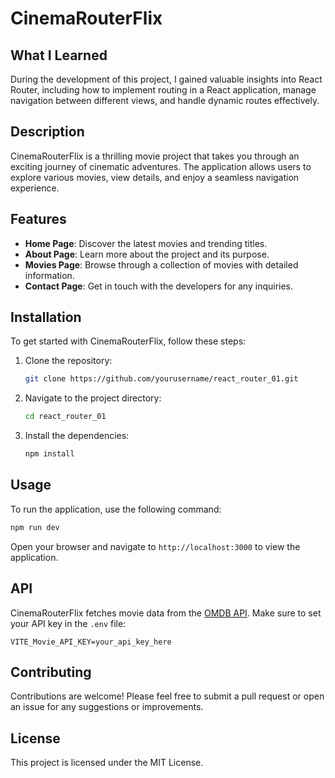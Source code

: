 # CinemaRouterFlix

## What I Learned
During the development of this project, I gained valuable insights into React Router, including how to implement routing in a React application, manage navigation between different views, and handle dynamic routes effectively.

## Description

CinemaRouterFlix is a thrilling movie project that takes you through an exciting journey of cinematic adventures. The application allows users to explore various movies, view details, and enjoy a seamless navigation experience.

## Features
- **Home Page**: Discover the latest movies and trending titles.
- **About Page**: Learn more about the project and its purpose.
- **Movies Page**: Browse through a collection of movies with detailed information.
- **Contact Page**: Get in touch with the developers for any inquiries.

## Installation
To get started with CinemaRouterFlix, follow these steps:

1. Clone the repository:
   ```bash
   git clone https://github.com/yourusername/react_router_01.git
   ```
2. Navigate to the project directory:
   ```bash
   cd react_router_01
   ```
3. Install the dependencies:
   ```bash
   npm install
   ```

## Usage
To run the application, use the following command:
```bash
npm run dev
```
Open your browser and navigate to `http://localhost:3000` to view the application.

## API
CinemaRouterFlix fetches movie data from the [OMDB API](https://www.omdbapi.com/). Make sure to set your API key in the `.env` file:
```
VITE_Movie_API_KEY=your_api_key_here
```

## Contributing
Contributions are welcome! Please feel free to submit a pull request or open an issue for any suggestions or improvements.

## License
This project is licensed under the MIT License.
